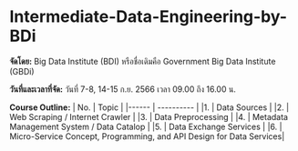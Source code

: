 # Intermediate-Data-Engineering-by-BDi

 
**จัดโดย:** Big Data Institute (BDI) หรือชื่อเดิมคือ Government Big Data Institute (GBDi) 


**วันที่และเวลาที่จัด:** วันที่ 7-8, 14-15 ก.ย. 2566 เวลา 09.00 ถึง 16.00 น.

**Course Outline:**
| No.  | Topic    | 
|------ | ---------- | 
|1. | Data Sources | 
|2. |  Web Scraping / Internet Crawler |
|3. |  Data Preprocessing |
|4. |  Metadata Management System / Data Catalop |
|5. |  Data Exchange Services |
|6. |  Micro-Service Concept, Programming, and API Design for Data Services|